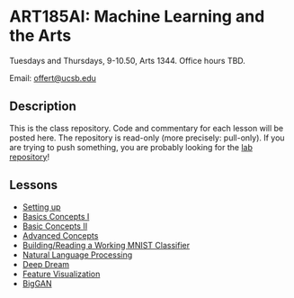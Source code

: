 # ART185AI: Machine Learning and the Arts

Tuesdays and Thursdays, 9-10.50, Arts 1344. Office hours TBD.

Email: offert@ucsb.edu

## Description

This is the class repository. Code and commentary for each lesson will be posted here. The repository is read-only (more precisely: pull-only). If you are trying to push something, you are probably looking for the [lab repository](https://github.com/zentralwerkstatt/ART185AI-lab)!

## Lessons

- [Setting up](https://github.com/zentralwerkstatt/ART185AI/blob/master/N00_Setup.ipynb)
- [Basics Concepts I](https://github.com/zentralwerkstatt/ART185AI/blob/master/N01_Basics.ipynb)
- [Basic Concepts II](https://github.com/zentralwerkstatt/ART185AI/blob/master/N02_Basics.ipynb)
- [Advanced Concepts](https://github.com/zentralwerkstatt/ART185AI/blob/master/N03_Advanced.ipynb)
- [Building/Reading a Working MNIST Classifier](https://github.com/zentralwerkstatt/ART185AI/blob/master/N04_MNIST.ipynb)
- [Natural Language Processing](https://github.com/zentralwerkstatt/ART185AI/blob/master/N05_NLP.ipynb)
- [Deep Dream](https://github.com/zentralwerkstatt/ART185AI/blob/master/N06_Deepdream.ipynb)
- [Feature Visualization](https://github.com/zentralwerkstatt/ART185AI/blob/master/N07_Visualization.ipynb)
- [BigGAN](https://github.com/zentralwerkstatt/ART185AI/blob/master/N08_BigGAN.ipynb)